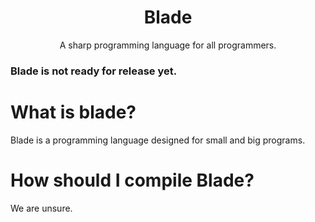 <h1 align="center">Blade</h1>
<p align="center">A sharp programming language for all programmers.</p>

### Blade is not ready for release yet.

# What is blade?
Blade is a programming language designed for small and big programs. 

# How should I compile Blade? 

We are unsure.
